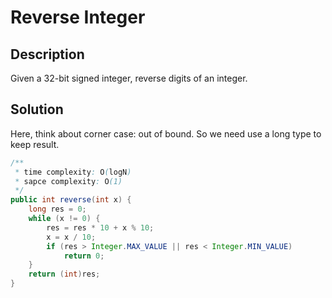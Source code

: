 # Reverse Integer

## Description

Given a 32-bit signed integer, reverse digits of an integer.

## Solution

Here, think about corner case: out of bound. So we need use a long type to keep result.

```java
/**
 * time complexity: O(logN)
 * sapce complexity: O(1)
 */
public int reverse(int x) {
    long res = 0;
    while (x != 0) {
        res = res * 10 + x % 10;
        x = x / 10;
        if (res > Integer.MAX_VALUE || res < Integer.MIN_VALUE)
            return 0;
    }
    return (int)res;
}
```





